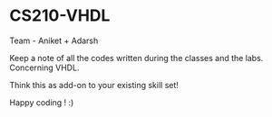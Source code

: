 # CS210-VHDL
Team - Aniket + Adarsh

Keep a note of all the codes written during the classes and the labs. Concerning VHDL.

Think this as add-on to your existing skill set! 

Happy coding ! :)
